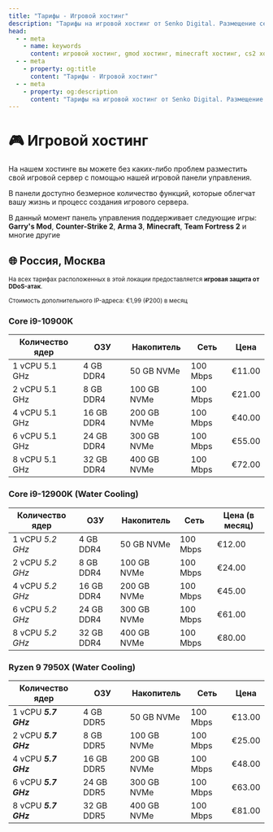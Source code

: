 ```yaml
---
title: "Тарифы - Игровой хостинг"
description: "Тарифы на игровой хостинг от Senko Digital. Размещение серверов Garry's Mod, Minecraft, CS2 и других игр на мощном оборудовании с защитой от DDoS."
head:
  - - meta
    - name: keywords
      content: игровой хостинг, gmod хостинг, minecraft хостинг, cs2 хостинг, защита от ddos, игровые сервера, хостинг серверов
  - - meta
    - property: og:title 
      content: "Тарифы - Игровой хостинг"
  - - meta
    - property: og:description
      content: "Тарифы на игровой хостинг от Senko Digital. Размещение серверов Garry's Mod, Minecraft, CS2 и других игр на мощном оборудовании с защитой от DDoS."
---
```


<script setup>
import IntelLogo from '/components/IntelLogo.vue';
import AMDLogo from '/components/AMDLogo.vue';
</script>

# 🎮 Игровой хостинг

На нашем хостинге вы можете без каких-либо проблем разместить свой игровой сервер с помощью нашей игровой панели управления.

В панели доступно безмерное количество функций, которые облегчат вашу жизнь и процесс создания игрового сервера.

В данный момент панель управления поддерживает следующие игры: **Garry's Mod**, **Counter-Strike 2**, **Arma 3**, **Minecraft**, **Team Fortress 2** и многие другие

## 🌐 Россия, Москва

<small>На всех тарифах расположенных в этой локации предоставляется **игровая защита от DDoS-атак**.</small>

<small>Стоимость дополнительного IP-адреса: €1,99 (₽200) в месяц</small>

### <IntelLogo>Core i9-10900K</IntelLogo>

| Количество ядер | ОЗУ        | Накопитель  | Сеть     | Цена      |
| --------------- | ---------- | ----------- | -------- | ------------------- |
| 1 vCPU 5.1 GHz | 4 GB DDR4  | 50 GB NVMe  | 100 Mbps | €11.00              |
| 2 vCPU 5.1 GHz | 8 GB DDR4  | 100 GB NVMe | 100 Mbps | €21.00              |
| 4 vCPU 5.1 GHz | 16 GB DDR4 | 200 GB NVMe | 100 Mbps | €40.00              |
| 6 vCPU 5.1 GHz | 24 GB DDR4 | 300 GB NVMe | 100 Mbps | €55.00              |
| 8 vCPU 5.1 GHz | 32 GB DDR4 | 400 GB NVMe | 100 Mbps | €72.00              |

### <IntelLogo>Core i9-12900K (Water Cooling)</IntelLogo>

| Количество ядер   | ОЗУ        | Накопитель  | Сеть     | Цена (в месяц)      |
| ----------------- | ---------- | ----------- | -------- | ------------------- |
| 1 vCPU _5.2 GHz_ | 4 GB DDR4  | 50 GB NVMe  | 100 Mbps | €12.00              |
| 2 vCPU _5.2 GHz_ | 8 GB DDR4  | 100 GB NVMe | 100 Mbps | €24.00              |
| 4 vCPU _5.2 GHz_ | 16 GB DDR4 | 200 GB NVMe | 100 Mbps | €45.00              |
| 6 vCPU _5.2 GHz_ | 24 GB DDR4 | 300 GB NVMe | 100 Mbps | €61.00              |
| 8 vCPU _5.2 GHz_ | 32 GB DDR4 | 400 GB NVMe | 100 Mbps | €80.00              |

### <AMDLogo>Ryzen 9 7950X (Water Cooling)</AMDLogo>

| Количество ядер       | ОЗУ        | Накопитель  | Сеть     | Цена      |
| --------------------- | ---------- | ----------- | -------- | ------------------- |
| 1 vCPU **_5.7 GHz_** | 4 GB DDR5  | 50 GB NVMe  | 100 Mbps | €13.00              |
| 2 vCPU **_5.7 GHz_** | 8 GB DDR5  | 100 GB NVMe | 100 Mbps | €25.00              |
| 4 vCPU **_5.7 GHz_** | 16 GB DDR5 | 200 GB NVMe | 100 Mbps | €48.00              |
| 6 vCPU **_5.7 GHz_** | 24 GB DDR5 | 300 GB NVMe | 100 Mbps | €63.00              |
| 8 vCPU **_5.7 GHz_** | 32 GB DDR5 | 400 GB NVMe | 100 Mbps | €81.00              |

